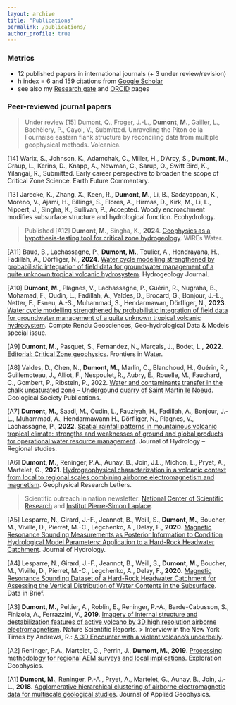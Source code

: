 ```yaml
---
layout: archive
title: "Publications"
permalink: /publications/
author_profile: true
---
```



### Metrics
- 12 published papers in international journals (+ 3 under review/revision)
- h index = 6 and 159 citations from [Google Scholar](https://scholar.google.fr/citations?user=HhQQjMoAAAAJ&hl=en)
- see also my [Research gate](https://www.researchgate.net/profile/Marc-Dumont) and [ORCID](https://orcid.org/my-orcid?orcid=0000-0002-1629-511X) pages

### Peer-reviewed journal papers

> Under review
[15] Dumont, Q., Froger, J.-L., **Dumont, M.**, Gailler, L., Bachèlery, P., Cayol, V., Submitted. Unraveling the Piton de la Fournaise eastern flank structure by reconciling data from multiple geophysical methods. Volcanica.

[14]  Warix, S., Johnson, K., Adamchak, C., Miller, H., D’Arcy, S., **Dumont, M.**, Graup, L., Kerins, D., Knapp, A., Newman, C., Sarup, O., Swift Bird, K., Yilangai, R., Submitted. Early career perspective to broaden the scope of Critical Zone Science. Earth Future Commentary. 

[13] Jarecke, K., Zhang, X., Keen, R., **Dumont, M.**, Li, B., Sadayappan, K., Moreno, V., Ajami, H., Billings, S., Flores, A., Hirmas, D., Kirk, M., Li, L., Nippert, J., Singha, K., Sullivan, P., Accepted. Woody encroachment modifies subsurface structure and hydrological function. Ecohydrology.

> Published
[A12] **Dumont, M.**, Singha, K., **202**4. [Geophysics as a hypothesis-testing tool for critical zone hydrogeology](https://onlinelibrary.wiley.com/doi/abs/10.1002/wat2.1732). WIREs Water.

[A11] Baud, B., Lachassagne, P., **Dumont, M.**, Toulier, A., Hendrayana, H., Fadillah, A., Dörfliger, N., **2024**. [Water cycle modelling strengthened by probabilistic integration of field data for groundwater management of a quite unknown tropical volcanic hydrosystem](https://link.springer.com/article/10.1007/s10040-024-02784-0). Hydrogeology Journal.

[A10] **Dumont, M.**, Plagnes, V., Lachassagne, P., Guérin, R., Nugraha, B., Mohamad, F., Oudin, L., Fadillah, A., Valdes, D., Brocard, G., Bonjour, J.-L., Netter, F., Esneu, A.-S., Muhammad, S., Hendarmawan, Dörfliger, N., **2023**. [Water cycle modelling strengthened by probabilistic integration of field data for groundwater management of a quite unknown tropical volcanic hydrosystem](https://comptes-rendus.academie-sciences.fr/geoscience/articles/10.5802/crgeos.192/). Compte Rendu Geosciences, Geo-hydrological Data & Models special issue.

[A9] **Dumont, M.**, Pasquet, S., Fernandez, N., Marçais, J., Bodet, L., **2022**. [Editorial: Critical Zone geophysics](https://www.frontiersin.org/articles/10.3389/frwa.2022.1037958). Frontiers in Water.

[A8] Valdes, D., Chen, N., **Dumont, M.**, Marlin, C., Blanchoud, H., Guérin, R., Guillemoteau, J., Alliot, F., Nespoulet, R., Aubry, E., Rouelle, M., Fauchard, C., Gombert, P., Ribstein, P., 2022. [Water and contaminants transfer in the chalk unsaturated zone – Undergound quarry of Saint Martin le Noeud](https://sp.lyellcollection.org/content/early/2022/06/25/SP517-2020-231). Geological Society Publications.

[A7] **Dumont, M.**, Saadi, M., Oudin, L., Fauziyah, H., Fadillah, A., Bonjour, J.-L., Muhammad, A., Hendarmawann H., Dörfliger, N., Plagnes, V., Lachassagne, P., **2022**. [Spatial rainfall patterns in mountainous volcanic tropical climate: strengths and weaknesses of ground and global products for operational water resource management](https://www.sciencedirect.com/science/article/pii/S2214581822000507). Journal of Hydrology – Regional studies.

[A6] **Dumont, M.**, Reninger, P.A., Aunay, B., Join, J.L., Michon, L., Pryet, A., Martelet, G., **2021**. [Hydrogeophysical characterization in a volcanic context from local to regional scales combining airborne electromagnetism and magnetism](https://agupubs.onlinelibrary.wiley.com/doi/abs/10.1029/2020GL092000). Geophysical Research Letters.
  > Scientific outreach in nation newsletter: [National Center of Scientific Research](https://www.insu.cnrs.fr/fr/cnrsinfo/leau-des-volcans-vue-du-ciel) and  [Institut Pierre-Simon Laplace](https://www.ipsl.fr/article/leau-des-volcans-vue-du-ciel/).

[A5] Lesparre, N., Girard, J.-F., Jeannot, B., Weill, S., **Dumont, M.**, Boucher, M., Viville, D., Pierret, M.-C., Legchenko, A., Delay, F., **2020**. [Magnetic Resonance Sounding Measurements as Posterior Information to Condition Hydrological Model Parameters: Application to a Hard-Rock Headwater Catchment](https://www.sciencedirect.com/science/article/pii/S0022169420304017). Journal of Hydrology. 

[A4] Lesparre, N., Girard, J.-F., Jeannot, B., Weill, S., **Dumont, M.**, Boucher, M., Viville, D., Pierret, M.-C., Legchenko, A., Delay, F., **2020**. [Magnetic Resonance Sounding Dataset of a Hard-Rock Headwater Catchment for Assessing the Vertical Distribution of Water Contents in the Subsurface](http://www.sciencedirect.com/science/article/pii/S2352340920306028). Data in Brief.

[A3] **Dumont, M.**, Peltier, A., Roblin, E., Reninger, P.-A., Barde-Cabusson, S., Finizola, A., Ferrazzini, V., **2019**. [Imagery of internal structure and destabilization features of active volcano by 3D high resolution airborne electromagnetism](https://www.nature.com/articles/s41598-019-54415-4). Nature Scientific Reports.
	> Interview in the New York Times by Andrews, R.: [A 3D Encounter with a violent volcano’s underbelly](https://www.nytimes.com/2019/12/18/science/volcano-3d-reunion-island.html). 
 
[A2] Reninger, P.A., Martelet, G., Perrin, J., **Dumont, M.**, **2019**. [Processing methodology for regional AEM surveys and local implications](https://www.tandfonline.com/doi/abs/10.1080/08123985.2019.1680249). Exploration Geophysics.

[A1] **Dumont, M.**, Reninger, P.-A., Pryet, A., Martelet, G., Aunay, B., Join, J.-L., **2018**. [Agglomerative hierarchical clustering of airborne electromagnetic data for multiscale geological studies](http://www.sciencedirect.com/science/article/pii/S0926985117301891). Journal of Applied Geophysics.

<!--
[16] T. Babey, Z. Perzan, S. Pierce, D.B. Rodgers, **L. Wang**, R. Carroll, J.R. Bargar, K. Boye, K. Maher, [Mountainous Floodplain Connectivity in Response to Hydrological Transitions](https://agupubs.onlinelibrary.wiley.com/doi/full/10.1029/2024WR037162), Water Resources Research, 2024-->
